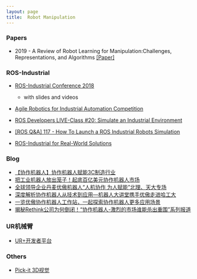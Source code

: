```yaml
---
layout: page
title:  Robot Manipulation
---
```


### Papers

- 2019 - A Review of Robot Learning for Manipulation:Challenges, Representations, and Algorithms [[Paper]](https://arxiv.org/pdf/1907.03146.pdf)

### ROS-Industrial

- [ROS-Industrial Conference 2018](https://rosindustrial.org/events/2018/12/11/ros-industrial-conference-2018)
	- with slides and videos

- [Agile Robotics for Industrial Automation Competition](http://gazebosim.org/ariac)
- [ROS Developers LIVE-Class #20: Simulate an Industrial Environment](https://www.youtube.com/watch?v=i2QAsd8G0eE)
- [[ROS Q&A] 117 - How To Launch a ROS Industrial Robots Simulation](https://www.youtube.com/watch?v=fowYInH4e0c)

- [ROS-Industrial for Real-World Solutions](https://www.robotics.org/content-detail.cfm/Industrial-Robotics-Industry-Insights/ROS-Industrial-for-Real-World-Solutions/content_id/7919)

### Blog

- [【协作机器人】协作机器人赋能3C制造行业](http://www.zhuanzhi.ai/document/91d9569f9d136be37f9d0557cc0b3f11)
- [把工业机器人放出笼子！起底百亿美元协作机器人市场](http://www.zhuanzhi.ai/document/b56b4155a7d77b4bf075ad770c89028e)
- [全球领导企业丹麦优傲机器人“人机协作 为人赋能”北理、天大专场](http://www.zhuanzhi.ai/document/356fa2506dbe1384530a1444db1ea16a)
- [深度解析协作机器人从技术到应用—机器人大讲堂携手优傲走进哈工大](http://www.zhuanzhi.ai/document/bc942ffd18906484e851c869b0002ba6)
- [一览优傲协作机器人工作站，一起探索协作机器人更多应用场景](http://www.zhuanzhi.ai/document/172d779363e45f1b02e901854233f22f)
- [揭秘Rethink公司为何倒闭！“协作机器人-激烈的市场谁能杀出重围”系列报道](https://mp.weixin.qq.com/s?__biz=MzI5MzE0NDUzNQ==&mid=2650205171&idx=1&sn=811f5280fbff4ff0fde7011a9a189250&scene=21#wechat_redirect)

### UR机械臂

- [UR+开发者平台](https://www.universal-robots.com/zh/plus/developer/)

### Others

- [Pick-it 3D视觉](https://www.pickit3d.com/)

